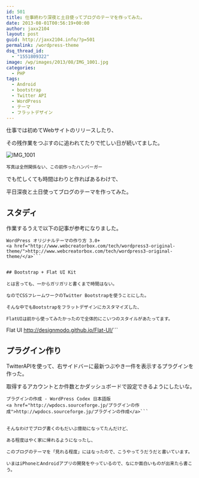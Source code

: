 ```yaml
---
id: 501
title: 仕事終わり深夜と土日使ってブログのテーマを作ってみた。
date: 2013-08-01T00:56:19+00:00
author: jaxx2104
layout: post
guid: http://jaxx2104.info/?p=501
permalink: /wordpress-theme
dsq_thread_id:
  - "1551809322"
image: /wp/images/2013/08/IMG_1001.jpg
categories:
  - PHP
tags:
  - Android
  - bootstrap
  - Twitter API
  - WordPress
  - テーマ
  - フラットデザイン
---
```

仕事では初めてWebサイトのリリースしたり、

その残作業をつぶすのに追われてたりで忙しい日が続いてました。

<img class="img-rounded aligncenter size-large wp-image-519" alt="IMG_1001" src="/images/2013/08/IMG_1001-500x500.jpg" srcset="/images/2013/08/IMG_1001-500x500.jpg 500w, /images/2013/08/IMG_1001-150x150.jpg 150w, /images/2013/08/IMG_1001-300x300.jpg 300w" sizes="(max-width: 500px) 100vw, 500px" />

<small>写真は全然関係ない、この前作ったハンバーガー</small>

でも忙しくても時間はわりと作ればあるわけで、

平日深夜と土日使ってブログのテーマを作ってみた。

<!--more-->

## スタディ

作業するうえで以下の記事が参考になりました。

```
WordPress オリジナルテーマの作り方 3.0+
<a href="http://www.webcreatorbox.com/tech/wordpress3-original-theme/">http://www.webcreatorbox.com/tech/wordpress3-original-theme/</a>```


## Bootstrap + Flat UI Kit

とは言っても、一からガリガリと書くまで時間はない。

なのでCSSフレームワークのTwitter Bootstrapを使うことにした。

そんな中でもBootstrapをフラットデザインにカスタマイズした、

FlatUIは前から使ってみたかったので全体的にこいつのスタイルがあたってます。

```
Flat UI
<a href="http://designmodo.github.io/Flat-UI/">http://designmodo.github.io/Flat-UI/</a>```


## プラグイン作り

TwitterAPIを使って、右サイドバーに最新つぶやき一件を表示するプラグインを作った。

取得するアカウントとか件数とかダッシュボードで設定できるようにしたいな。

```
プラグインの作成 - WordPress Codex 日本語版
<a href="http://wpdocs.sourceforge.jp/プラグインの作成">http://wpdocs.sourceforge.jp/プラグインの作成</a>```


そんなわけでブログ書くのもだいぶ億劫になってたんだけど、

ある程度はやく家に帰れるようになったし、

このブログのテーマを「見れる程度」にはなったので、こうやってうだうだと書いています。

いまはiPhoneとAndroidアプリの開発をやっているので、なにか面白いものが出来たら書こう。
